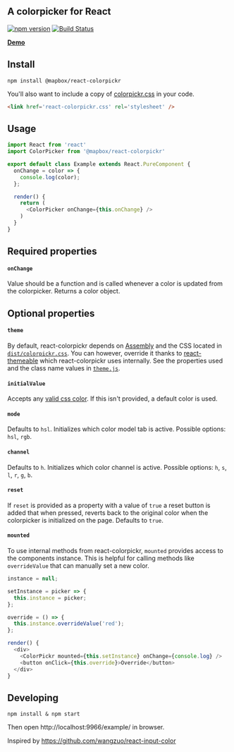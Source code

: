 A colorpicker for React
---

[![npm version](http://img.shields.io/npm/v/@mapbox/react-colorpickr.svg)](https://npmjs.org/package/@mapbox/react-colorpickr) [![Build Status](https://travis-ci.com/mapbox/react-colorpickr.svg?token=YkkMPyN1R9p9yTUwpzb5&branch=master)](https://travis-ci.com/mapbox/react-colorpickr)

__[Demo](https://www.mapbox.com/react-colorpickr/)__

## Install

    npm install @mapbox/react-colorpickr

You'll also want to include a copy of [colorpickr.css](https://github.com/mapbox/react-colorpickr/blob/mb-pages/dist/colorpickr.css) in your code.

``` html
<link href='react-colorpickr.css' rel='stylesheet' />
```

## Usage

```js
import React from 'react'
import ColorPicker from '@mapbox/react-colorpickr'

export default class Example extends React.PureComponent {
  onChange = color => {
    console.log(color);
  };

  render() {
    return (
      <ColorPicker onChange={this.onChange} />
    )
  }
}
```

## Required properties

#### `onChange`

Value should be a function and is called whenever a color is updated from
the colorpicker. Returns a color object.

## Optional properties

#### `theme`

By default, react-colorpickr depends on [Assembly](https://labs.mapbox.com/assembly/) and the CSS located in [`dist/colorpickr.css`](https://github.com/mapbox/react-colorpickr/blob/mb-pages/dist/colorpickr.css). You can however, override it thanks to [react-themeable](https://github.com/markdalgleish/react-themeable) which react-colorpickr uses internally. See the properties used and the class name values in [`theme.js`](https://github.com/mapbox/react-colorpickr/blob/mb-pages/src/theme.js).

#### `initialValue`

Accepts any [valid css color](https://developer.mozilla.org/en-US/docs/Web/CSS/color_value). If this isn't provided, a default color is used.

#### `mode`

Defaults to `hsl`. Initializes which color model tab is active.
Possible options: `hsl`, `rgb`.

#### `channel`

Defaults to `h`. Initializes which color channel is active.
Possible options: `h`, `s`, `l`, `r`, `g`, `b`.

#### `reset`

If `reset` is provided as a property with a value of `true` a reset button is
added that when pressed, reverts back to the original color when the
colorpicker is initialized on the page. Defaults to `true`.

#### `mounted`

To use internal methods from react-colorpickr, `mounted` provides access to the components instance. This is helpful for calling methods like `overrideValue` that can manually set a new color.

```js
instance = null;

setInstance = picker => {
  this.instance = picker;
};

override = () => {
  this.instance.overrideValue('red');
};

render() {
  <div>
    <ColorPickr mounted={this.setInstance} onChange={console.log} />
    <button onClick={this.override}>Override</button>
  </div>
}
```

## Developing

    npm install & npm start
    
Then open http://localhost:9966/example/ in browser.

Inspired by https://github.com/wangzuo/react-input-color
